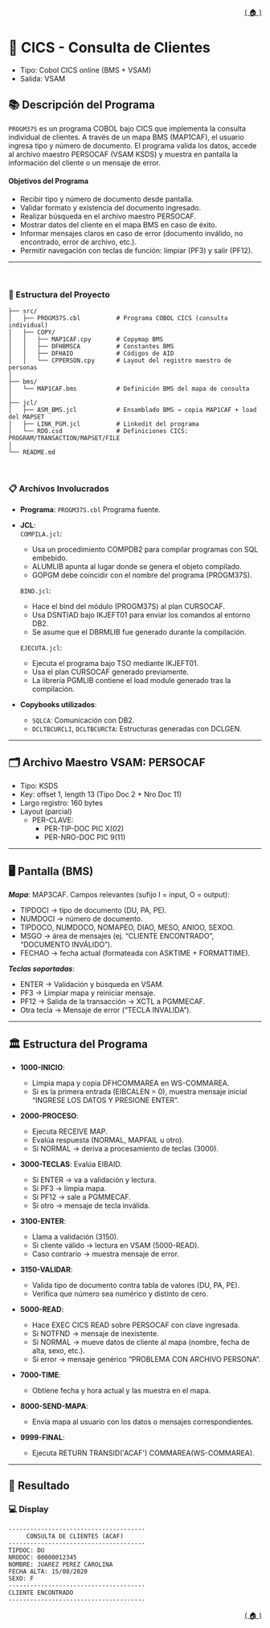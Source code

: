 <div style="text-align: right;">

[( 🏠 )](/)

</div>


# 📄 CICS - Consulta de Clientes
- Tipo: Cobol CICS online (BMS + VSAM)
- Salida: VSAM
## 📚 Descripción del Programa
`PROGM37S` es un programa COBOL bajo CICS que implementa la consulta individual de clientes.
A través de un mapa BMS (MAP1CAF), el usuario ingresa tipo y número de documento.
El programa valida los datos, accede al archivo maestro PERSOCAF (VSAM KSDS) y muestra en pantalla la información del cliente o un mensaje de error.

#### Objetivos del Programa
- Recibir tipo y número de documento desde pantalla.
- Validar formato y existencia del documento ingresado.
- Realizar búsqueda en el archivo maestro PERSOCAF.
- Mostrar datos del cliente en el mapa BMS en caso de éxito.
- Informar mensajes claros en caso de error (documento inválido, no encontrado, error de archivo, etc.).
- Permitir navegación con teclas de función: limpiar (PF3) y salir (PF12).

---

</br>

### 🚀 Estructura del Proyecto

```
├── src/
│   ├── PROGM37S.cbl          # Programa COBOL CICS (consulta individual)
│   ├── COPY/
│   │   ├── MAP1CAF.cpy       # Copymap BMS
│   │   ├── DFHBMSCA          # Constantes BMS
│   │   ├── DFHAID            # Códigos de AID
│   │   └── CPPERSON.cpy      # Layout del registro maestro de personas
│
├── bms/
│   └── MAP1CAF.bms           # Definición BMS del mapa de consulta
│
├── jcl/
│   ├── ASM_BMS.jcl           # Ensamblado BMS → copia MAP1CAF + load del MAPSET
│   ├── LINK_PGM.jcl          # Linkedit del programa
│   └── RDO.csd               # Definiciones CICS: PROGRAM/TRANSACTION/MAPSET/FILE
│
└── README.md
```
</br>

### 📋 Archivos Involucrados

- **Programa**: `PROGM37S.cbl` Programa fuente.
- **JCL**: \
`COMPILA.jcl`:
  - Usa un procedimiento COMPDB2 para compilar programas con SQL embebido.
  - ALUMLIB apunta al lugar donde se genera el objeto compilado.
  - GOPGM debe coincidir con el nombre del programa (PROGM37S).

  `BIND.jcl`: 
  - Hace el bind del módulo (PROGM37S) al plan CURSOCAF.
  - Usa DSNTIAD bajo IKJEFT01 para enviar los comandos al entorno DB2.
  - Se asume que el DBRMLIB fue generado durante la compilación.

  `EJECUTA.jcl`: 
  - Ejecuta el programa bajo TSO mediante IKJEFT01.
  - Usa el plan CURSOCAF generado previamente.
  - La librería PGMLIB contiene el load module generado tras la compilación.

- **Copybooks utilizados**:
  - `SQLCA`: Comunicación con DB2.
  - `DCLTBCURCLI`, `DCLTBCURCTA`: Estructuras generadas con DCLGEN.

---

## 🗂️ Archivo Maestro VSAM: PERSOCAF

- Tipo: KSDS
- Key: offset 1, length 13 (Tipo Doc 2 + Nro Doc 11)
- Largo registro: 160 bytes
- Layout (parcial)
  - PER-CLAVE:
    - PER-TIP-DOC    PIC X(02)
    - PER-NRO-DOC    PIC 9(11)

---

##  🖥️ Pantalla (BMS)

***Mapa***: MAP3CAF. Campos relevantes (sufijo I = input, O = output):
- TIPDOCI → tipo de documento (DU, PA, PE).
- NUMDOCI → número de documento.
- TIPDOCO, NUMDOCO, NOMAPEO, DIAO, MESO, ANIOO, SEXOO.
- MSGO → área de mensajes (ej. “CLIENTE ENCONTRADO”, “DOCUMENTO INVÁLIDO”).
- FECHAO → fecha actual (formateada con ASKTIME + FORMATTIME).

***Teclas soportadas***:
- ENTER → Validación y búsqueda en VSAM.
- PF3 → Limpiar mapa y reiniciar mensaje.
- PF12 → Salida de la transacción → XCTL a PGMMECAF.
- Otra tecla → Mensaje de error (“TECLA INVALIDA”).
---

## 🏛️ Estructura del Programa 

- **1000-INICIO**:
  - Limpia mapa y copia DFHCOMMAREA en WS-COMMAREA.
  - Si es la primera entrada (EIBCALEN = 0), muestra mensaje inicial “INGRESE LOS DATOS Y PRESIONE ENTER”.

- **2000-PROCESO**:
  - Ejecuta RECEIVE MAP.
  - Evalúa respuesta (NORMAL, MAPFAIL u otro).
  - Si NORMAL → deriva a procesamiento de teclas (3000).

- **3000-TECLAS**:
  Evalúa EIBAID.
  - Si ENTER → va a validación y lectura.
  - Si PF3 → limpia mapa.
  - Si PF12 → sale a PGMMECAF.
  - Si otro → mensaje de tecla inválida.

- **3100-ENTER**:
  - Llama a validación (3150).
  - Si cliente válido → lectura en VSAM (5000-READ).
  - Caso contrario → muestra mensaje de error.
- **3150-VALIDAR**:
  - Valida tipo de documento contra tabla de valores (DU, PA, PE).
  - Verifica que número sea numérico y distinto de cero.
- **5000-READ**:
  - Hace EXEC CICS READ sobre PERSOCAF con clave ingresada.
  - Si NOTFND → mensaje de inexistente.
  - Si NORMAL → mueve datos de cliente al mapa (nombre, fecha de alta, sexo, etc.).
  - Si error → mensaje genérico “PROBLEMA CON ARCHIVO PERSONA”.
- **7000-TIME**:
  - Obtiene fecha y hora actual y las muestra en el mapa.
- **8000-SEND-MAPA**:
  - Envía mapa al usuario con los datos o mensajes correspondientes.
- **9999-FINAL**:
  - Ejecuta RETURN TRANSID('ACAF') COMMAREA(WS-COMMAREA).

---


## 🎯 Resultado

### 💻️ Display 
```TEXT
--------------------------------------
     CONSULTA DE CLIENTES (ACAF)
--------------------------------------
TIPDOC: DU
NRODOC: 00000012345
NOMBRE: JUAREZ PEREZ CAROLINA
FECHA ALTA: 15/08/2020
SEXO: F
--------------------------------------
CLIENTE ENCONTRADO
--------------------------------------

```


<div style="text-align: right;">

[( 🏠 )](/)

</div>